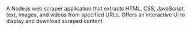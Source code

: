 A Node.js web scraper application that extracts HTML, CSS, JavaScript, text, images, and videos from specified URLs. Offers an interactive UI to display and download scraped content

